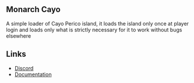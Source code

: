 ## Monarch Cayo
A simple loader of Cayo Perico island, it loads the island only once at player login and loads only what is strictly necessary for it to work without bugs elsewhere

## Links
- [Discord](https://discord.gg/RxpNTx2YKZ)
- [Documentation](https://monarch-docs.ricodev.it/docs/monarch-resources/mnr_cayo)
